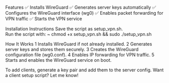 Features
✅ Installs WireGuard
✅ Generates server keys automatically
✅ Configures the WireGuard interface (wg0)
✅ Enables packet forwarding for VPN traffic
✅ Starts the VPN service

Installation Instructions
  Save the script as setup_vpn.sh.  
  Run the script with:
  ~ chmod +x setup_vpn.sh && sudo ./setup_vpn.sh


How It Works
  1 Installs WireGuard if not already installed.
  2 Generates server keys and stores them securely.
  3 Creates the WireGuard configuration file (wg0.conf).
  4 Enables IP forwarding for VPN traffic.
  5 Starts and enables the WireGuard service on boot.


To add clients, generate a key pair and add them to the server config.
Want a client setup script? Let me know! 
